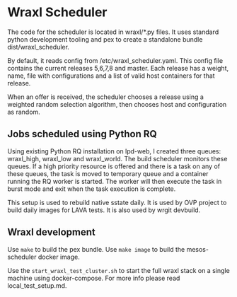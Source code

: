 # Wraxl Scheduler

The code for the scheduler is located in wraxl/*.py files. It uses
standard python development tooling and pex to create a standalone
bundle dist/wraxl_scheduler.

By default, it reads config from /etc/wraxl_scheduler.yaml. This
config file contains the current releases 5,6,7,8 and master. Each
release has a weight, name, file with configurations and a list of
valid host containers for that release.

When an offer is received, the scheduler chooses a release using a
weighted random selection algorithm, then chooses host and
configuration as random.

## Jobs scheduled using Python RQ

Using existing Python RQ installation on lpd-web, I created three
queues: wraxl_high, wraxl_low and wraxl_world. The build scheduler
monitors these queues. If a high priority resource is offered and
there is a task on any of these queues, the task is moved to temporary
queue and a container running the RQ worker is started. The worker
will then execute the task in burst mode and exit when the task
execution is complete.

This setup is used to rebuild native sstate daily. It is used by OVP
project to build daily images for LAVA tests. It is also used by
wrgit devbuild.

## Wraxl development

Use `make` to build the pex bundle. Use `make image` to build the
mesos-scheduler docker image.

Use the `start_wraxl_test_cluster.sh` to start the full wraxl stack on
a single machine using docker-compose. For more info please read
local_test_setup.md.

